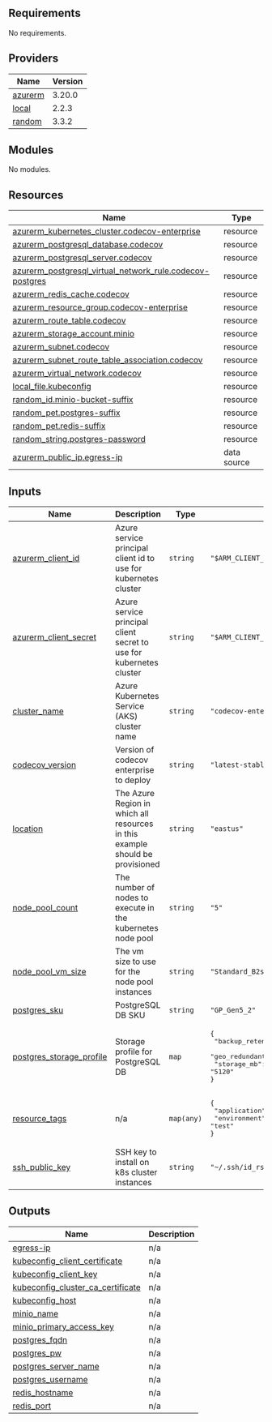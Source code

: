 ## Requirements

No requirements.

## Providers

| Name | Version |
|------|---------|
| <a name="provider_azurerm"></a> [azurerm](#provider\_azurerm) | 3.20.0 |
| <a name="provider_local"></a> [local](#provider\_local) | 2.2.3 |
| <a name="provider_random"></a> [random](#provider\_random) | 3.3.2 |

## Modules

No modules.

## Resources

| Name | Type |
|------|------|
| [azurerm_kubernetes_cluster.codecov-enterprise](https://registry.terraform.io/providers/hashicorp/azurerm/latest/docs/resources/kubernetes_cluster) | resource |
| [azurerm_postgresql_database.codecov](https://registry.terraform.io/providers/hashicorp/azurerm/latest/docs/resources/postgresql_database) | resource |
| [azurerm_postgresql_server.codecov](https://registry.terraform.io/providers/hashicorp/azurerm/latest/docs/resources/postgresql_server) | resource |
| [azurerm_postgresql_virtual_network_rule.codecov-postgres](https://registry.terraform.io/providers/hashicorp/azurerm/latest/docs/resources/postgresql_virtual_network_rule) | resource |
| [azurerm_redis_cache.codecov](https://registry.terraform.io/providers/hashicorp/azurerm/latest/docs/resources/redis_cache) | resource |
| [azurerm_resource_group.codecov-enterprise](https://registry.terraform.io/providers/hashicorp/azurerm/latest/docs/resources/resource_group) | resource |
| [azurerm_route_table.codecov](https://registry.terraform.io/providers/hashicorp/azurerm/latest/docs/resources/route_table) | resource |
| [azurerm_storage_account.minio](https://registry.terraform.io/providers/hashicorp/azurerm/latest/docs/resources/storage_account) | resource |
| [azurerm_subnet.codecov](https://registry.terraform.io/providers/hashicorp/azurerm/latest/docs/resources/subnet) | resource |
| [azurerm_subnet_route_table_association.codecov](https://registry.terraform.io/providers/hashicorp/azurerm/latest/docs/resources/subnet_route_table_association) | resource |
| [azurerm_virtual_network.codecov](https://registry.terraform.io/providers/hashicorp/azurerm/latest/docs/resources/virtual_network) | resource |
| [local_file.kubeconfig](https://registry.terraform.io/providers/hashicorp/local/latest/docs/resources/file) | resource |
| [random_id.minio-bucket-suffix](https://registry.terraform.io/providers/hashicorp/random/latest/docs/resources/id) | resource |
| [random_pet.postgres-suffix](https://registry.terraform.io/providers/hashicorp/random/latest/docs/resources/pet) | resource |
| [random_pet.redis-suffix](https://registry.terraform.io/providers/hashicorp/random/latest/docs/resources/pet) | resource |
| [random_string.postgres-password](https://registry.terraform.io/providers/hashicorp/random/latest/docs/resources/string) | resource |
| [azurerm_public_ip.egress-ip](https://registry.terraform.io/providers/hashicorp/azurerm/latest/docs/data-sources/public_ip) | data source |

## Inputs

| Name | Description | Type | Default | Required |
|------|-------------|------|---------|:--------:|
| <a name="input_azurerm_client_id"></a> [azurerm\_client\_id](#input\_azurerm\_client\_id) | Azure service principal client id to use for kubernetes cluster | `string` | `"$ARM_CLIENT_ID"` | no |
| <a name="input_azurerm_client_secret"></a> [azurerm\_client\_secret](#input\_azurerm\_client\_secret) | Azure service principal client secret to use for kubernetes cluster | `string` | `"$ARM_CLIENT_SECRET"` | no |
| <a name="input_cluster_name"></a> [cluster\_name](#input\_cluster\_name) | Azure Kubernetes Service (AKS) cluster name | `string` | `"codecov-enterprise"` | no |
| <a name="input_codecov_version"></a> [codecov\_version](#input\_codecov\_version) | Version of codecov enterprise to deploy | `string` | `"latest-stable"` | no |
| <a name="input_location"></a> [location](#input\_location) | The Azure Region in which all resources in this example should be provisioned | `string` | `"eastus"` | no |
| <a name="input_node_pool_count"></a> [node\_pool\_count](#input\_node\_pool\_count) | The number of nodes to execute in the kubernetes node pool | `string` | `"5"` | no |
| <a name="input_node_pool_vm_size"></a> [node\_pool\_vm\_size](#input\_node\_pool\_vm\_size) | The vm size to use for the node pool instances | `string` | `"Standard_B2s"` | no |
| <a name="input_postgres_sku"></a> [postgres\_sku](#input\_postgres\_sku) | PostgreSQL DB SKU | `string` | `"GP_Gen5_2"` | no |
| <a name="input_postgres_storage_profile"></a> [postgres\_storage\_profile](#input\_postgres\_storage\_profile) | Storage profile for PostgreSQL DB | `map` | <pre>{<br>  "backup_retention_days": "7",<br>  "geo_redundant_backup_enabled": "false",<br>  "storage_mb": "5120"<br>}</pre> | no |
| <a name="input_resource_tags"></a> [resource\_tags](#input\_resource\_tags) | n/a | `map(any)` | <pre>{<br>  "application": "codecov",<br>  "environment": "test"<br>}</pre> | no |
| <a name="input_ssh_public_key"></a> [ssh\_public\_key](#input\_ssh\_public\_key) | SSH key to install on k8s cluster instances | `string` | `"~/.ssh/id_rsa.pub"` | no |

## Outputs

| Name | Description |
|------|-------------|
| <a name="output_egress-ip"></a> [egress-ip](#output\_egress-ip) | n/a |
| <a name="output_kubeconfig_client_certificate"></a> [kubeconfig\_client\_certificate](#output\_kubeconfig\_client\_certificate) | n/a |
| <a name="output_kubeconfig_client_key"></a> [kubeconfig\_client\_key](#output\_kubeconfig\_client\_key) | n/a |
| <a name="output_kubeconfig_cluster_ca_certificate"></a> [kubeconfig\_cluster\_ca\_certificate](#output\_kubeconfig\_cluster\_ca\_certificate) | n/a |
| <a name="output_kubeconfig_host"></a> [kubeconfig\_host](#output\_kubeconfig\_host) | n/a |
| <a name="output_minio_name"></a> [minio\_name](#output\_minio\_name) | n/a |
| <a name="output_minio_primary_access_key"></a> [minio\_primary\_access\_key](#output\_minio\_primary\_access\_key) | n/a |
| <a name="output_postgres_fqdn"></a> [postgres\_fqdn](#output\_postgres\_fqdn) | n/a |
| <a name="output_postgres_pw"></a> [postgres\_pw](#output\_postgres\_pw) | n/a |
| <a name="output_postgres_server_name"></a> [postgres\_server\_name](#output\_postgres\_server\_name) | n/a |
| <a name="output_postgres_username"></a> [postgres\_username](#output\_postgres\_username) | n/a |
| <a name="output_redis_hostname"></a> [redis\_hostname](#output\_redis\_hostname) | n/a |
| <a name="output_redis_port"></a> [redis\_port](#output\_redis\_port) | n/a |
